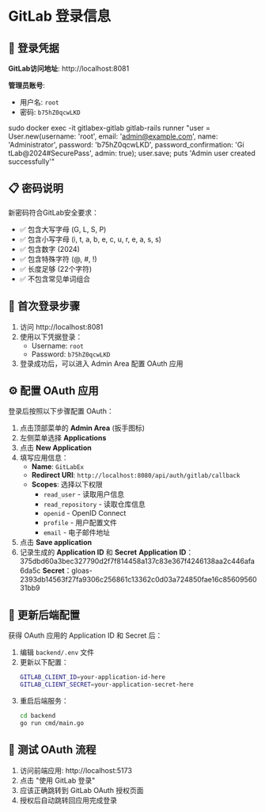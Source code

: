 # GitLab 登录信息

## 🔑 登录凭据

**GitLab访问地址**: http://localhost:8081

**管理员账号**:
- 用户名: `root`
- 密码: `b75hZ0qcwLKD`

sudo docker exec -it gitlabex-gitlab gitlab-rails runner "user = User.new(username: 'root', email: 'admin@example.com', name: 'Administrator', password: 'b75hZ0qcwLKD', password_confirmation: 'Gi
tLab@2024#SecurePass', admin: true);  user.save; puts 'Admin user created successfully'"

## 📋 密码说明

新密码符合GitLab安全要求：
- ✅ 包含大写字母 (G, L, S, P)
- ✅ 包含小写字母 (i, t, a, b, e, c, u, r, e, a, s, s)  
- ✅ 包含数字 (2024)
- ✅ 包含特殊字符 (@, #, !)
- ✅ 长度足够 (22个字符)
- ✅ 不包含常见单词组合

## 🚀 首次登录步骤

1. 访问 http://localhost:8081
2. 使用以下凭据登录：
   - Username: `root`
   - Password: `b75hZ0qcwLKD`
3. 登录成功后，可以进入 Admin Area 配置 OAuth 应用

## ⚙️ 配置 OAuth 应用

登录后按照以下步骤配置 OAuth：

1. 点击顶部菜单的 **Admin Area** (扳手图标)
2. 左侧菜单选择 **Applications**
3. 点击 **New Application**
4. 填写应用信息：
   - **Name**: `GitLabEx`
   - **Redirect URI**: `http://localhost:8080/api/auth/gitlab/callback`
   - **Scopes**: 选择以下权限
     - `read_user` - 读取用户信息
     - `read_repository` - 读取仓库信息
     - `openid` - OpenID Connect
     - `profile` - 用户配置文件
     - `email` - 电子邮件地址
5. 点击 **Save application**
6. 记录生成的 **Application ID** 和 **Secret**
**Application ID**： 375dbd60a3bec327790d2f7f814458a137c83e367f4246138aa2c446afa6da5c
**Secret**：gloas-2393db14563f27fa9306c256861c13362c0d03a724850fae16c8560956031bb9
## 🔧 更新后端配置

获得 OAuth 应用的 Application ID 和 Secret 后：

1. 编辑 `backend/.env` 文件
2. 更新以下配置：
   ```bash
   GITLAB_CLIENT_ID=your-application-id-here
   GITLAB_CLIENT_SECRET=your-application-secret-here
   ```
3. 重启后端服务：
   ```bash
   cd backend
   go run cmd/main.go
   ```

## 🧪 测试 OAuth 流程

1. 访问前端应用: http://localhost:5173
2. 点击 "使用 GitLab 登录"
3. 应该正确跳转到 GitLab OAuth 授权页面
4. 授权后自动跳转回应用完成登录 